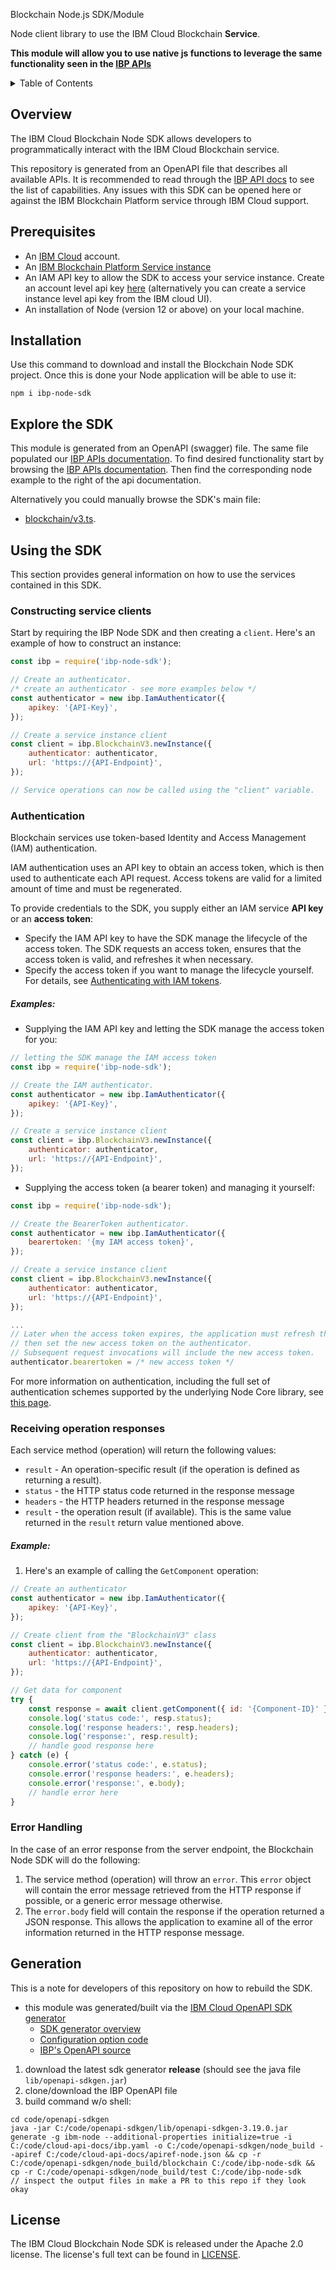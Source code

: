 Blockchain Node.js SDK/Module

Node client library to use the IBM Cloud Blockchain **Service**.

**This module will allow you to use native js functions to leverage the same functionality seen in the [IBP APIs](https://cloud.ibm.com/apidocs/blockchain)**

<details>
<summary>Table of Contents</summary>

* [Overview](#overview)
* [Prerequisites](#prerequisites)
* [Installation](#installation)
* [Explore the SDK](#explore-the-sdk)
* [Using the SDK](#using-the-sdk)
  * [Constructing service clients](#constructing-service-clients)
  * [Authentication](#authentication)
  * [Receiving operation responses](#receiving-operation-responses)
  * [Error Handling](#error-handling)
* [Generation](#generation)
* [License](#license)

</details>

## Overview

The IBM Cloud Blockchain Node SDK allows developers to programmatically interact with the
IBM Cloud Blockchain service.

This repository is generated from an OpenAPI file that describes all available APIs.
It is recommended to read through the [IBP API docs](https://cloud.ibm.com/apidocs/blockchain#sdk) to see the list of capabilities.
Any issues with this SDK can be opened here or against the IBM Blockchain Platform service through IBM Cloud support.

## Prerequisites

[ibm-cloud-onboarding]: https://cloud.ibm.com/registration

* An [IBM Cloud][ibm-cloud-onboarding] account.
* An [IBM Blockchain Platform Service instance](https://cloud.ibm.com/catalog/services/blockchain-platform)
* An IAM API key to allow the SDK to access your service instance. Create an account level api key [here](https://cloud.ibm.com/iam/apikeys) (alternatively you can create a service instance level api key from the IBM cloud UI).
* An installation of Node (version 12 or above) on your local machine.

## Installation
Use this command to download and install the Blockchain Node SDK project.
Once this is done your Node application will be able to use it:
```
npm i ibp-node-sdk
```

## Explore the SDK
This module is generated from an OpenAPI (swagger) file.
The same file populated our [IBP APIs documentation](https://cloud.ibm.com/apidocs/blockchain#sdk).
To find desired functionality start by browsing the [IBP APIs documentation](https://cloud.ibm.com/apidocs/blockchain#introduction).
Then find the corresponding node example to the right of the api documentation.

Alternatively you could manually browse the SDK's main file:

- [blockchain/v3.ts](./blockchain/v3.ts).

## Using the SDK
This section provides general information on how to use the services contained in this SDK.

### Constructing service clients
Start by requiring the IBP Node SDK and then creating a `client`.
Here's an example of how to construct an instance:
```js
const ibp = require('ibp-node-sdk');

// Create an authenticator.
/* create an authenticator - see more examples below */
const authenticator = new ibp.IamAuthenticator({
	apikey: '{API-Key}',
});

// Create a service instance client
const client = ibp.BlockchainV3.newInstance({
	authenticator: authenticator,
	url: 'https://{API-Endpoint}',
});

// Service operations can now be called using the "client" variable.

```

### Authentication
Blockchain services use token-based Identity and Access Management (IAM) authentication.

IAM authentication uses an API key to obtain an access token, which is then used to authenticate
each API request.  Access tokens are valid for a limited amount of time and must be regenerated.

To provide credentials to the SDK, you supply either an IAM service **API key** or an **access token**:

- Specify the IAM API key to have the SDK manage the lifecycle of the access token.
The SDK requests an access token, ensures that the access token is valid, and refreshes it when
necessary.
- Specify the access token if you want to manage the lifecycle yourself.
For details, see [Authenticating with IAM tokens](https://cloud.ibm.com/docs/services/watson/getting-started-iam.html).

##### Examples:
* Supplying the IAM API key and letting the SDK manage the access token for you:

```js
// letting the SDK manage the IAM access token
const ibp = require('ibp-node-sdk');

// Create the IAM authenticator.
const authenticator = new ibp.IamAuthenticator({
	apikey: '{API-Key}',
});

// Create a service instance client
const client = ibp.BlockchainV3.newInstance({
	authenticator: authenticator,
	url: 'https://{API-Endpoint}',
});

```

* Supplying the access token (a bearer token) and managing it yourself:

```js
const ibp = require('ibp-node-sdk');

// Create the BearerToken authenticator.
const authenticator = new ibp.IamAuthenticator({
	bearertoken: '{my IAM access token}',
});

// Create a service instance client
const client = ibp.BlockchainV3.newInstance({
	authenticator: authenticator,
	url: 'https://{API-Endpoint}',
});

...
// Later when the access token expires, the application must refresh the access token,
// then set the new access token on the authenticator.
// Subsequent request invocations will include the new access token.
authenticator.bearertoken = /* new access token */
```
For more information on authentication, including the full set of authentication schemes supported by
the underlying Node Core library, see
[this page](https://github.com/IBM/node-sdk-core/blob/master/AUTHENTICATION.md).

### Receiving operation responses

Each service method (operation) will return the following values:
* `result` - An operation-specific result (if the operation is defined as returning a result).
* `status` - the HTTP status code returned in the response message
* `headers` - the HTTP headers returned in the response message
* `result` - the operation result (if available). This is the same value returned in the `result` return value
mentioned above.

##### Example:
1. Here's an example of calling the `GetComponent` operation:
```js
// Create an authenticator
const authenticator = new ibp.IamAuthenticator({
	apikey: '{API-Key}',
});

// Create client from the "BlockchainV3" class
const client = ibp.BlockchainV3.newInstance({
	authenticator: authenticator,
	url: 'https://{API-Endpoint}',
});

// Get data for component
try {
	const response = await client.getComponent({ id: '{Component-ID}' });
	console.log('status code:', resp.status);
	console.log('response headers:', resp.headers);
	console.log('response:', resp.result);
	// handle good response here
} catch (e) {
	console.error('status code:', e.status);
	console.error('response headers:', e.headers);
	console.error('response:', e.body);
	// handle error here
}
```

### Error Handling

In the case of an error response from the server endpoint, the Blockchain Node SDK will do the following:
1. The service method (operation) will throw an `error`.  This `error` object will
contain the error message retrieved from the HTTP response if possible, or a generic error message
otherwise.
2. The `error.body` field will contain the response if the operation returned a JSON response.
This allows the application to examine all of the error information returned in the HTTP
response message.

## Generation
This is a note for developers of this repository on how to rebuild the SDK.
- this module was generated/built via the [IBM Cloud OpenAPI SDK generator](https://github.ibm.com/CloudEngineering/openapi-sdkgen)
    - [SDK generator overview](https://github.ibm.com/CloudEngineering/openapi-sdkgen/wiki/SDK-Gen-Overview)
    - [Configuration option code](https://github.ibm.com/CloudEngineering/openapi-sdkgen/blob/ab7d50a1dcdc707faad8cbe4f86de2d2ca510d24/src/main/java/com/ibm/sdk/codegen/IBMDefaultCodegen.java)
    - [IBP's OpenAPI source](https://github.ibm.com/cloud-api-docs/ibp/blob/master/ibp.yaml)
1. download the  latest sdk generator **release** (should see the java file `lib/openapi-sdkgen.jar`)
1. clone/download the IBP OpenAPI file
1. build command w/o shell:
```
cd code/openapi-sdkgen
java -jar C:/code/openapi-sdkgen/lib/openapi-sdkgen-3.19.0.jar generate -g ibm-node --additional-properties initialize=true -i C:/code/cloud-api-docs/ibp.yaml -o C:/code/openapi-sdkgen/node_build --apiref C:/code/cloud-api-docs/apiref-node.json && cp -r C:/code/openapi-sdkgen/node_build/blockchain C:/code/ibp-node-sdk && cp -r C:/code/openapi-sdkgen/node_build/test C:/code/ibp-node-sdk
// inspect the output files in make a PR to this repo if they look okay
```

## License

The IBM Cloud Blockchain Node SDK is released under the Apache 2.0 license. The license's full text can be found in [LICENSE](LICENSE).
